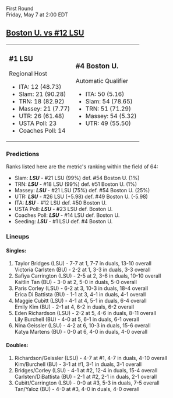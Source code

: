 First Round  
Friday, May 7 at 2:00 EDT
## [Boston U. vs #12 LSU](https://www.ncaa.com/game/5833658) 

<table><tr><td>  

### #1 LSU  

Regional Host  
- ITA: 12 (48.73)  
- Slam: 21 (90.28)  
- TRN: 18 (82.92)  
- Massey: 21 (7.77)  
- UTR: 26 (61.48)  
- USTA Poll: 23  
- Coaches Poll: 14  

</td><td>  

### #4 Boston U.  

Automatic Qualifier  
- ITA: 50 (5.16)  
- Slam: 54 (78.65)  
- TRN: 51 (71.29)  
- Massey: 54 (5.32)  
- UTR: 49 (55.50)  

</td></tr></table>  

 ### Predictions  

Ranks listed here are the metric's ranking within the field of 64:  
- Slam: ***LSU*** - #21 LSU (99%) def. #54 Boston U. (1%)  
- TRN: ***LSU*** - #18 LSU (99%) def. #51 Boston U. (1%)  
- Massey: ***LSU*** - #21 LSU (75%) def. #54 Boston U. (25%)  
- UTR: ***LSU*** - #26 LSU (+5.98) def. #49 Boston U. (-5.98)  
- ITA: ***LSU*** - #12 LSU def. #50 Boston U.  
- USTA Poll: ***LSU*** - #23 LSU def. Boston U.  
- Coaches Poll: ***LSU*** - #14 LSU def. Boston U.  
- Seeding: ***LSU*** - #1 LSU def. #4 Boston U.  

 ### Lineups  

 #### Singles:  
1. Taylor Bridges (LSU) - 7-7 at 1, 7-7 in duals, 13-10 overall  
  Victoria Carlsten (BU) - 2-2 at 1, 3-3 in duals, 3-3 overall
2. Safiya Carrington (LSU) - 2-5 at 2, 3-6 in duals, 10-10 overall  
  Kaitlin Tan (BU) - 3-0 at 2, 5-0 in duals, 5-0 overall
3. Paris Corley (LSU) - 6-2 at 3, 10-3 in duals, 18-4 overall  
  Erica Di Battista (BU) - 1-1 at 3, 4-1 in duals, 4-1 overall
4. Maggie Cubitt (LSU) - 4-1 at 4, 5-1 in duals, 6-4 overall  
  Emily Kim (BU) - 2-1 at 4, 6-2 in duals, 6-2 overall
5. Eden Richardson (LSU) - 2-2 at 5, 4-6 in duals, 8-11 overall  
  Lily Burchell (BU) - 4-0 at 5, 6-1 in duals, 6-1 overall
6. Nina Geissler (LSU) - 4-2 at 6, 10-3 in duals, 15-6 overall  
  Katya Martens (BU) - 0-0 at 6, 4-0 in duals, 4-0 overall

 #### Doubles:  
1. Richardson/Geissler (LSU) - 4-7 at #1, 4-7 in duals, 4-10 overall  
  Kim/Burchell (BU) - 3-1 at #1, 3-1 in duals, 3-1 overall
2. Bridges/Corley (LSU) - 4-1 at #2, 12-4 in duals, 15-4 overall  
  Carlsten/DiBattista (BU) - 2-1 at #2, 2-1 in duals, 2-1 overall
3. Cubitt/Carrington (LSU) - 0-0 at #3, 5-3 in duals, 7-5 overall  
  Tan/Yaloz (BU) - 4-0 at #3, 4-0 in duals, 4-0 overall